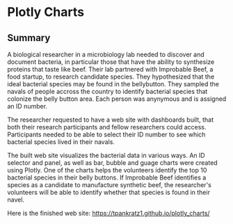 # Plotly Charts

## Summary
A biological researcher in a microbiology lab needed to discover and document bacteria, in particular those that have the ability to synthesize proteins that taste like beef. Their lab partnered with Improbable Beef, a food startup, to research candidate species. They hypothesized that the ideal bacterial species may be found in the bellybutton. They sampled the navals of people accross the country to identify bacterial species that colonize the belly button area. Each person was anynymous and is assigned an ID number. 

The researcher requested to have a web site with dashboards built, that both their research participants and fellow researchers could access. Participants needed to be able to select their ID number to see which bacterial species lived in their navals.

The built web site visualizes the bacterial data in various ways. An ID selector and panel, as well as bar, bubble and guage charts were created using Plotly. One of the charts helps the volunteers identify the top 10 bacterial species in their belly buttons. If Improbable Beef identifies a species as a candidate to manufacture synthetic beef, the researcher's volunteers will be able to identify whether that species is found in their navel.

Here is the finished web site: https://tpankratz1.github.io/plotly_charts/
